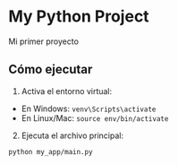 # My Python Project

Mi primer proyecto

## Cómo ejecutar

1. Activa el entorno virtual:
  - En Windows: `venv\Scripts\activate`
  - En Linux/Mac: `source env/bin/activate`

2. Ejecuta el archivo principal:
  ```bash
  python my_app/main.py